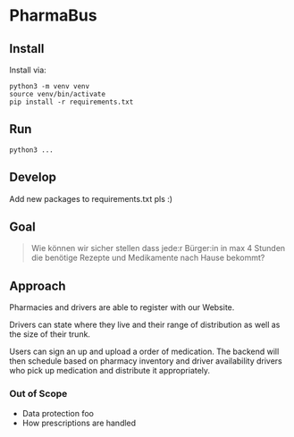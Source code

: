 # PharmaBus

## Install

Install via:
```
python3 -m venv venv
source venv/bin/activate
pip install -r requirements.txt
```

## Run

```
python3 ...
```

## Develop

Add new packages to requirements.txt pls :)


## Goal

> Wie können wir sicher stellen dass jede:r Bürger:in in max 4 Stunden die benötige Rezepte und Medikamente nach Hause bekommt?

## Approach

Pharmacies and drivers are able to register with our Website.

Drivers can state where they live and their range of distribution as well as the size of their trunk.

Users can sign an up and upload a order of medication. The backend will then schedule based on pharmacy inventory and driver availability drivers who pick up medication and distribute it appropriately.

### Out of Scope
- Data protection foo
- How prescriptions are handled
